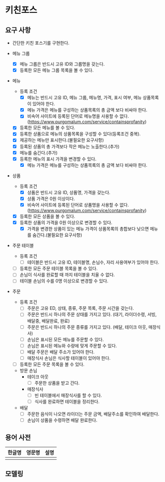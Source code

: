 # 키친포스

## 요구 사항

- 간단한 키친 포스기를 구현한다.

- 메뉴 그룹
  - [X] 메뉴 그룹은 반드시 고유 ID와 그룹명을 갖는다.
  - [X] 등록한 모든 메뉴 그룹 목록을 볼 수 있다.

- 메뉴
  - 등록 조건
    - [X] 메뉴는 반드시 고유 ID, 메뉴 그룹, 메뉴명, 가격, 표시 여부, 메뉴 상품목록이 있어야 한다.
    - [X] 메뉴 가격은 메뉴를 구성하는 상품목록의 총 금액 보다 비싸야 한다.
    - [X] 비속어 사이트에 등록된 단어로 메뉴명을 사용할 수 없다.
      (https://www.purgomalum.com/service/containsprofanity)
  - [X] 등록한 모든 메뉴를 볼 수 있다.
  - [X] 등록한 상품으로 메뉴의 상품목록을 구성할 수 있다(등록조건 중복).
  - [X] 제공하는 메뉴만 표시한다.(불필요한 요구사항)
  - [X] 등록된 상품의 총 가격보다 작은 메뉴는 노출한다.(추가)
  - [X] 메뉴를 숨긴다.(추가)
  - [X] 등록한 메뉴의 표시 가격을 변경할 수 있다.
    - [X] 메뉴 가격은 메뉴를 구성하는 상품목록의 총 금액 보다 비싸야 한다.

- 상품
  - 등록 조건
    - [X] 상품은 반드시 고유 ID, 상품명, 가격을 갖는다.
    - [X] 상품 가격은 0원 이상이다.
    - [X] 비속어 사이트에 등록된 단어로 상품명을 사용할 수 없다.
      (https://www.purgomalum.com/service/containsprofanity)
  - [X] 등록한 모든 상품을 볼 수 있다.
  - [X] 등록한 상품의 가격을 0원 이상으로 변경할 수 있다.
    - [X] 가격을 변경한 상품이 있는 메뉴 가격이 상품목록의 총합보다 낮으면 메뉴를 숨긴다.(불필요한 요구사항)

- 주문 테이블
  - 등록 조건
    - [ ] 테이블은 반드시 고유 ID, 테이블명, 손님수, 자리 사용여부가 있어야 한다.
  - [ ] 등록한 모든 주문 테이블 목록을 볼 수 있다.
  - [ ] 손님이 식사를 완료할 때 까지 테이블을 치울 수 없다.
  - [ ] 테이블 손님의 수를 0명 이상으로 변경할 수 있다.

- 주문
  - 등록 조건
    - [ ] 주문은 고유 ED, 상태, 종류, 주문 목록, 주문 시간을 갖는다.
    - [ ] 주문은 반드시 하나의 주문 상태를 가지고 있다.
      (대기, 라이더수령, 서빙, 배달중, 배달완료, 완료)
    - [ ] 주문은 반드시 하나의 주문 종류를 가지고 있다.
      (배달, 테이크 아웃, 매장식사)
    - [ ] 손님은 표시된 모든 메뉴를 주문할 수 있다.
    - [ ] 손님은 표시된 메뉴와 수량에 맞게 주문할 수 있다.
    - [ ] 배달 주문은 배달 주소가 있어야 한다.
    - [ ] 매장식사 손님은 식사할 테이블이 있어야 한다.
  - [ ] 등록한 모든 주문 목록을 볼 수 있다.
  - 방문 손님
    - 테이크 아웃
      - [ ] 주문한 상품을 받고 간다.
    - 매장식사
      - [ ] 빈 테이블에서 매장식사를 할 수 있다.
      - [ ] 식사를 완료하면 테이블을 정리한다.
  - 배달
    - [ ] 주문한 음식이 나오면 라이더는 주문 금액, 배달주소를 확인하여 배달한다.
    - [ ] 손님이 상품을 수령하면 배달 완료한다.

## 용어 사전

| 한글명 | 영문명 | 설명 |
| --- | --- | --- |
|  |  |  |

## 모델링
